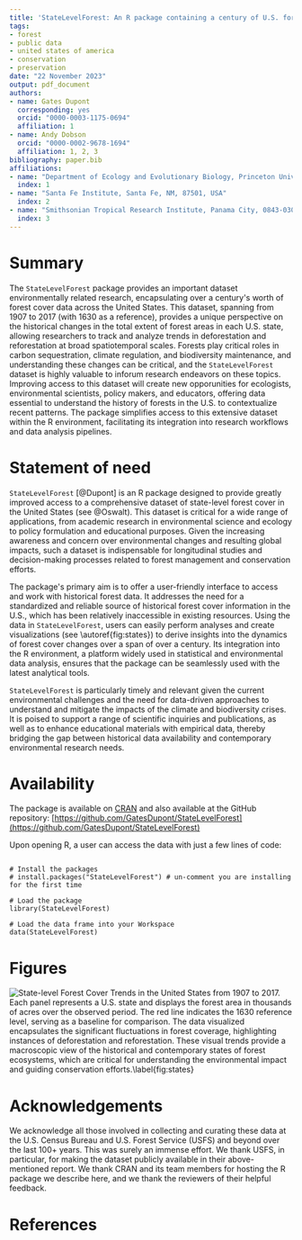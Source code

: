 ```yaml
---
title: 'StateLevelForest: An R package containing a century of U.S. forest dynamics'
tags:
- forest
- public data
- united states of america
- conservation
- preservation
date: "22 November 2023"
output: pdf_document
authors:
- name: Gates Dupont
  corresponding: yes
  orcid: "0000-0003-1175-0694"
  affiliation: 1
- name: Andy Dobson
  orcid: "0000-0002-9678-1694"
  affiliation: 1, 2, 3
bibliography: paper.bib
affiliations:
- name: "Department of Ecology and Evolutionary Biology, Princeton University, Princeton, NJ, 08544, USA"
  index: 1
- name: "Santa Fe Institute, Santa Fe, NM, 87501, USA"
  index: 2
- name: "Smithsonian Tropical Research Institute, Panama City, 0843-03092, Panama"
  index: 3
---
```


# Summary

The `StateLevelForest` package provides an important dataset environmentally related research, encapsulating over a century's worth of forest cover data across the United States. This dataset, spanning from 1907 to 2017 (with 1630 as a reference), provides a unique perspective on the historical changes in the total extent of forest areas in each U.S. state, allowing researchers to track and analyze trends in deforestation and reforestation at broad spatiotemporal scales. Forests play critical roles in carbon sequestration, climate regulation, and biodiversity maintenance, and understanding these changes can be critical, and the `StateLevelForest` dataset is highly valuable to inforum research endeavors on these topics. Improving access to this dataset will create new opporunities for ecologists, environmental scientists, policy makers, and educators, offering data essential to understand the history of forests in the U.S. to contextualize recent patterns. The package simplifies access to this extensive dataset within the R environment, facilitating its integration into research workflows and data analysis pipelines.

# Statement of need

`StateLevelForest` [@Dupont] is an R package designed to provide greatly improved access to a comprehensive dataset of state-level forest cover in the United States (see @Oswalt). This dataset is critical for a wide range of applications, from academic research in environmental science and ecology to policy formulation and educational purposes. Given the increasing awareness and concern over environmental changes and resulting global impacts, such a dataset is indispensable for longitudinal studies and decision-making processes related to forest management and conservation efforts.

The package's primary aim is to offer a user-friendly interface to access and work with historical forest data. It addresses the need for a standardized and reliable source of historical forest cover information in the U.S., which has been relatively inaccessible in existing resources. Using the data in `StateLevelForest`, users can easily perform analyses and create visualizations (see \autoref{fig:states}) to derive insights into the dynamics of forest cover changes over a span of over a century. Its integration into the R environment, a platform widely used in statistical and environmental data analysis, ensures that the package can be seamlessly used with the latest analytical tools.

`StateLevelForest` is particularly timely and relevant given the current environmental challenges and the need for data-driven approaches to understand and mitigate the impacts of the climate and biodiversity crises. It is poised to support a range of scientific inquiries and publications, as well as to enhance educational materials with empirical data, thereby bridging the gap between historical data availability and contemporary environmental research needs.

# Availability

The package is available on [CRAN](https://cran.r-project.org/web/packages/StateLevelForest/index.html) and also available at the GitHub repository: [https://github.com/GatesDupont/StateLevelForest](https://github.com/GatesDupont/StateLevelForest)

Upon opening R, a user can access the data with just a few lines of code:
```{r}

# Install the packages
# install.packages("StateLevelForest") # un-comment you are installing for the first time

# Load the package
library(StateLevelForest)

# Load the data frame into your Workspace
data(StateLevelForest)

```


# Figures

![State-level Forest Cover Trends in the United States from 1907 to 2017. Each panel represents a U.S. state and displays the forest area in thousands of acres over the observed period. The red line indicates the 1630 reference level, serving as a baseline for comparison. The data visualized encapsulates the significant fluctuations in forest coverage, highlighting instances of deforestation and reforestation. These visual trends provide a macroscopic view of the historical and contemporary states of forest ecosystems, which are critical for understanding the environmental impact and guiding conservation efforts.\label{fig:states}](figure.png)

# Acknowledgements

We acknowledge all those involved in collecting and curating these data at the U.S. Census Bureau and U.S. Forest Service (USFS) and beyond over the last 100+ years. This was surely an immense effort. We thank USFS, in particular, for making the dataset publicly available in their above-mentioned report. We thank CRAN and its team members for hosting the R package we describe here, and we thank the reviewers of their helpful feedback.

# References
